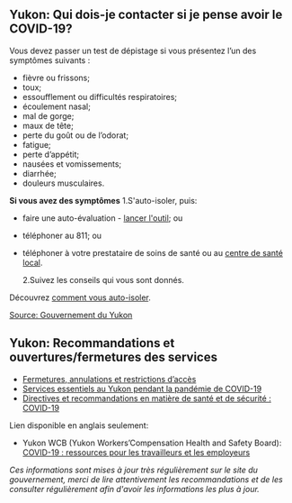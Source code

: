 ## Yukon: Qui dois-je contacter si je pense avoir le COVID-19?

Vous devez passer un test de dépistage si vous présentez l’un des symptômes suivants :

- fièvre ou frissons;
- toux;
- essoufflement ou difficultés respiratoires;
- écoulement nasal;
- mal de gorge;
- maux de tête;
- perte du goût ou de l’odorat;
- fatigue;
- perte d’appétit;
- nausées et vomissements;
- diarrhée;
- douleurs musculaires.

**Si vous avez des symptômes**
1.S'auto-isoler, puis:

- faire une auto-évaluation - [lancer l'outil](https://service.yukon.ca/fr/covid-19-auto-evaluation/); ou
- téléphoner au 811; ou
- téléphoner à votre prestataire de soins de santé ou au [centre de santé local](https://yukon.ca/fr/hopitaux-et-centres-de-sante).

  2.Suivez les conseils qui vous sont donnés.

Découvrez [comment vous auto-isoler](https://yukon.ca/fr/renseignements-sur-lauto-isolement).

[Source: Gouvernement du Yukon](https://yukon.ca/fr/questions-frequentes-la-covid-19-au-yukon)

## Yukon: Recommandations et ouvertures/fermetures des services

- [Fermetures, annulations et restrictions d’accès](https://yukon.ca/fr/fermetures-annulations-et-restrictions-dacces)
- [Services essentiels au Yukon pendant la pandémie de COVID-19](https://yukon.ca/fr/health-and-wellness/covid-19/essential-services-yukon-during-covid-19)
- [Directives et recommandations en matière de santé et de sécurité : COVID-19](https://yukon.ca/fr/industry-specific-guidelines-and-recommendations-covid-19)

Lien disponible en anglais seulement:

- Yukon WCB (Yukon Workers’Compensation Health and Safety Board): [COVID-19 : ressources pour les travailleurs et les employeurs](https://wcb.yk.ca/COVID-19.aspx)

_Ces informations sont mises à jour très régulièrement sur le site du gouvernement, merci de lire attentivement les recommandations et de les consulter régulièrement afin d'avoir les informations les plus à jour._
